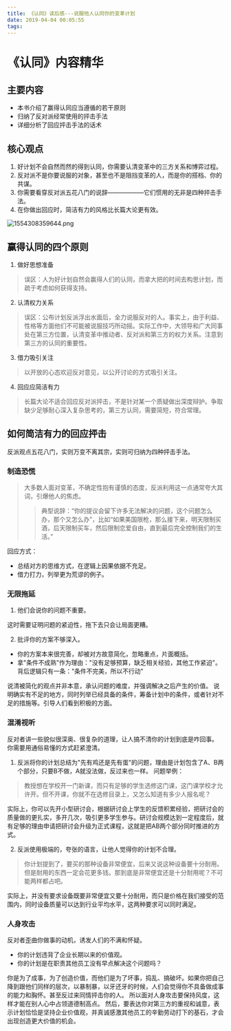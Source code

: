 ```yaml
---
title: 《认同》读后感---说服他人认同你的变革计划
date: 2019-04-04 00:05:55
tags:
---
```


# 《认同》内容精华

## 主要内容

* 本书介绍了赢得认同应当遵循的若干原则
* 归纳了反对派经常使用的抨击手法
* 详细分析了回应抨击手法的话术

## 核心观点

1. 好计划不会自然而然的得到认同，你需要认清变革中的三方关系和博弈过程。
2. 反对派不是你要说服的对象，甚至也不是阻挡变革的人，而是你的搭档、你的共谋。
3. 你需要看穿反对派五花八门的说辞——————它们惯用的无非是四种抨击手法。
4. 在你做出回应时，简洁有力的风格比长篇大论更有效。

![1554308359644.png](https://i.loli.net/2019/04/04/5ca4dd551eb26.png)

## 赢得认同的四个原则

1. 做好思想准备
>误区：人为好计划自然会赢得人们的认同，而拿大把的时间去构思计划，而疏于考虑如何获得支持。
2. 认清权力关系
>误区：公布计划反派浮出水面后，全力说服反对的人。事实上，由于利益、性格等方面他们不可能被说服技巧所动摇。实际工作中，大领导和广大同事处在第三方位置，认清变革中推动者、反对派和第三方的权力关系。注意到第三方的认同的重要性。
3. 借力吸引关注
>以开放的心态欢迎反对意见，以公开讨论的方式吸引关注。
4. 回应应简洁有力
>长篇大论不适合回应反对派抨击，不是针对某一个质疑做出深度辩护。争取缺少足够耐心深入复杂思考的，第三方认同，需要简短，符合常理。

## 如何简洁有力的回应抨击

反派观点五花八门，实则万变不离其宗，实则可归纳为四种抨击手法。

### 制造恐慌

>大多数人面对变革，不确定性抱有谨慎的态度，反派利用这一点通常夸大其词，引爆他人的焦虑。
>>典型说辞：“你的提议会留下许多无法解决的问题，这个问题怎么办，那个又怎么办”，比如“如果美国限枪，那么接下来，明天限制买酒，后天限制买车，然后限制恋爱自由，直到最后完全控制我们的生活。”

回应方式：
* 总结对方的思维方式，在逻辑上因果依据不充足。
* 借力打力，列举更为荒谬的例子。

### 无限拖延

1. 他们会说你的问题不重要。

这时需要证明问题的紧迫性，拖下去只会让局面更糟。

2. 批评你的方案不够深入。

* 你的方案本来很完善，却被对方故意简化，忽略重点，片面概括。
* 拿"条件不成熟"作为理由："没有足够预算，缺乏相关经验，其他工作紧迫"。背后逻辑只有一条："条件不完美，所以不行动"

说清被简化的观点并非本意，承认问题的难度，并强调解决之后产生的价值。
说明确实有不足的地方，同时列举已经具备的条件，筹备计划中的条件，或者针对不足的措施等。引导人们看到积极的方面。

### 混淆视听

反对者讲一些貌似很深奥、很复杂的道理，让人搞不清你的计划到底是咋回事。
你需要用通俗易懂的方式赶紧澄清。

1. 反派将你的计划总结为"先有鸡还是先有蛋"的问题，理由是计划包含了A、B两个部分，只要B不做，A就没法做，反过来也一样。
问题举例：
>教授想在学校开一门新课，而只有足够的学生选修这门课，这门课学校才允许开。但不开课，你就不在选修目录上，又怎么知道有多少人报名呢？

实际上，你可以先开小型研讨会，根据研讨会上学生的反馈积累经验，把研讨会的质量做的更扎实，多开几次，吸引更多学生参与。研讨会规模达到一定程度后，就有足够的理由申请把研讨会升级为正式课程，这就是把AB两个部分同时推进的方式。

2. 反派使用极端的，夸张的语言，让他人觉得你的计划不合理。

>你计划提到了，要买的那种设备非常便宜，后来又说这种设备要十分耐用。但是耐用的东西一定会花更多钱。那到底是非常便宜还是十分耐用呢？不可能两样都占吧。

实际上，并没有要求设备既要非常便宜又要十分耐用，而只是价格在我们接受的范围内，同时设备质量可以达到行业平均水平，这两种要求可以同时满足。

### 人身攻击

反对者歪曲你做事的动机，诱发人们的不满和怀疑。

* 你的计划违背了企业长期以来的价值观。
* 你的计划是在职责其他员工没有早点解决这个问题吗？

你是为了成事，为了创造价值，而他们是为了坏事，捣乱、搞破坏。如果你把自己降到跟他们同样的层次，以暴制暴，以牙还牙的时候，人们会觉得你不具备做成事的能力和胸怀。甚至反过来同情抨击你的人。
所以面对人身攻击要保持风度，这样才能在别人心中占领道德制高点。
然后，要表达你对第三方的重视和诚意，表示计划恰恰是坚持企业价值观，并真诚感激其他员工的辛勤劳动打下的基石，才会出现创造更大价值的机会。

